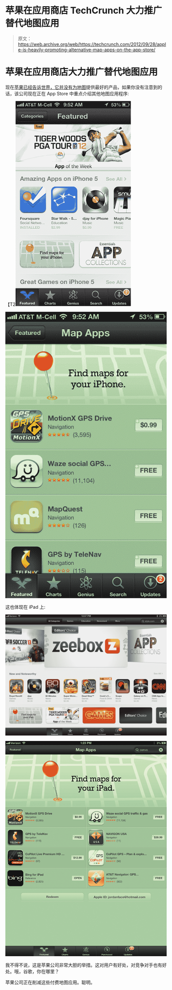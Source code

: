 # 苹果在应用商店 TechCrunch 大力推广替代地图应用

> 原文：<https://web.archive.org/web/https://techcrunch.com/2012/09/28/apple-is-heavily-promoting-alternative-map-apps-on-the-app-store/>

# 苹果在应用商店大力推广替代地图应用

现在[苹果已经告诉世界，它并没有为地图](https://web.archive.org/web/20221209163650/https://beta.techcrunch.com/2012/09/28/well-played-on-maps-apple-your-move-google/)提供最好的产品，如果你没有注意到的话，该公司现在正在 App Store 中重点介绍其他地图应用程序:

【T2![](img/d7799a2c917e43915efddee75b7042ba.png "photo 1")

[![](img/acbaba6e24d0153cc7c355a494a00ded.png "photo 2")](https://web.archive.org/web/20221209163650/https://beta.techcrunch.com/2012/09/28/apple-is-heavily-promoting-alternative-map-apps-on-the-app-store/photo-2-37/)

这也体现在 iPad 上:

[![](img/9088bd9197574c5f92e9bb23214ac0a8.png "photo 10")](https://web.archive.org/web/20221209163650/https://beta.techcrunch.com/2012/09/28/apple-is-heavily-promoting-alternative-map-apps-on-the-app-store/photo-10-5/)

[![](img/2bba89be8b87611a5eae3c98f77b2b3a.png "photo 12")](https://web.archive.org/web/20221209163650/https://beta.techcrunch.com/2012/09/28/apple-is-heavily-promoting-alternative-map-apps-on-the-app-store/photo-12-6/)

我不得不说，这是苹果公司非常大胆的举措。这对用户有好处，对竞争对手也有好处。哦，谷歌，你在哪里？

苹果公司正在削减这些付费地图应用。聪明。